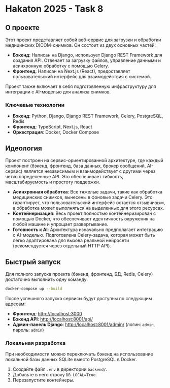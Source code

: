 # Hakaton 2025 - Task 8

## О проекте

Этот проект представляет собой веб-сервис для загрузки и обработки медицинских DICOM-снимков. Он состоит из двух основных частей:

- **Бэкенд**: Написан на Django, использует Django REST Framework для создания API. Отвечает за загрузку файлов, управление данными и асинхронную обработку с помощью Celery.
- **Фронтенд**: Написан на Next.js (React), предоставляет пользовательский интерфейс для взаимодействия с системой.

Проект также включает в себя подготовленную инфраструктуру для интеграции с AI-моделью для анализа снимков.

### Ключевые технологии

- **Бэкенд**: Python, Django, Django REST Framework, Celery, PostgreSQL, Redis
- **Фронтенд**: TypeScript, Next.js, React
- **Оркестрация**: Docker, Docker Compose

## Идеология

Проект построен на сервис-ориентированной архитектуре, где каждый компонент (бэкенд, фронтенд, база данных, брокер сообщений, AI-сервис) является независимым и взаимодействует с другими через четко определенные API. Это обеспечивает гибкость, масштабируемость и простоту поддержки.

- **Асинхронная обработка**: Все тяжелые задачи, такие как обработка медицинских снимков, вынесены в фоновые задачи Celery. Это гарантирует, что пользовательский интерфейс остается отзывчивым, а обработка может выполняться на выделенных для этого ресурсах.
- **Контейнеризация**: Весь проект полностью контейнеризирован с помощью Docker, что обеспечивает идентичность окружения на любой машине и упрощает развертывание.
- **Готовность к AI**: Архитектура изначально предполагает интеграцию с AI-моделью. Подготовлена Celery-задача, которая может быть легко адаптирована для вызова реальной нейросети (рекомендуется через отдельный HTTP API).

## Быстрый запуск

Для полного запуска проекта (бэкенд, фронтенд, БД, Redis, Celery) достаточно выполнить одну команду:

```bash
docker-compose up --build
```

После успешного запуска сервисы будут доступны по следующим адресам:

- **Фронтенд**: [http://localhost:3000](http://localhost:3000)
- **Бэкенд API**: [http://localhost:8001/api/](http://localhost:8001/api/)
- **Админ-панель Django**: [http://localhost:8001/admin/](http://localhost:8001/admin/) (логин: `admin`, пароль: `admin`)

### Локальная разработка

При необходимости можно переключать бэкенд на использование локальной базы данных SQLite вместо PostgreSQL в Docker.

1.  Создайте файл `.env` в директории `backend/`.
2.  Добавьте в него строку `DB_LOCAL=True`.
3.  Перезапустите контейнеры.
